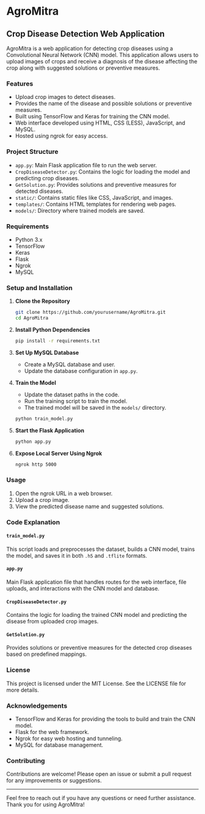 # AgroMitra

## Crop Disease Detection Web Application

AgroMitra is a web application for detecting crop diseases using a Convolutional Neural Network (CNN) model. This application allows users to upload images of crops and receive a diagnosis of the disease affecting the crop along with suggested solutions or preventive measures.

### Features

- Upload crop images to detect diseases.
- Provides the name of the disease and possible solutions or preventive measures.
- Built using TensorFlow and Keras for training the CNN model.
- Web interface developed using HTML, CSS (LESS), JavaScript, and MySQL.
- Hosted using ngrok for easy access.

### Project Structure

- `app.py`: Main Flask application file to run the web server.
- `CropDiseaseDetector.py`: Contains the logic for loading the model and predicting crop diseases.
- `GetSolution.py`: Provides solutions and preventive measures for detected diseases.
- `static/`: Contains static files like CSS, JavaScript, and images.
- `templates/`: Contains HTML templates for rendering web pages.
- `models/`: Directory where trained models are saved.

### Requirements

- Python 3.x
- TensorFlow
- Keras
- Flask
- Ngrok
- MySQL

### Setup and Installation

1. **Clone the Repository**
   ```bash
   git clone https://github.com/yourusername/AgroMitra.git
   cd AgroMitra
   ```

2. **Install Python Dependencies**
   ```bash
   pip install -r requirements.txt
   ```

3. **Set Up MySQL Database**
   - Create a MySQL database and user.
   - Update the database configuration in `app.py`.

4. **Train the Model**
   - Update the dataset paths in the code.
   - Run the training script to train the model.
   - The trained model will be saved in the `models/` directory.
   ```bash
   python train_model.py
   ```

5. **Start the Flask Application**
   ```bash
   python app.py
   ```

6. **Expose Local Server Using Ngrok**
   ```bash
   ngrok http 5000
   ```

### Usage

1. Open the ngrok URL in a web browser.
2. Upload a crop image.
3. View the predicted disease name and suggested solutions.

### Code Explanation

#### `train_model.py`

This script loads and preprocesses the dataset, builds a CNN model, trains the model, and saves it in both `.h5` and `.tflite` formats.

#### `app.py`

Main Flask application file that handles routes for the web interface, file uploads, and interactions with the CNN model and database.

#### `CropDiseaseDetector.py`

Contains the logic for loading the trained CNN model and predicting the disease from uploaded crop images.

#### `GetSolution.py`

Provides solutions or preventive measures for the detected crop diseases based on predefined mappings.

### License

This project is licensed under the MIT License. See the LICENSE file for more details.

### Acknowledgements

- TensorFlow and Keras for providing the tools to build and train the CNN model.
- Flask for the web framework.
- Ngrok for easy web hosting and tunneling.
- MySQL for database management.

### Contributing

Contributions are welcome! Please open an issue or submit a pull request for any improvements or suggestions.

---

Feel free to reach out if you have any questions or need further assistance. Thank you for using AgroMitra!
